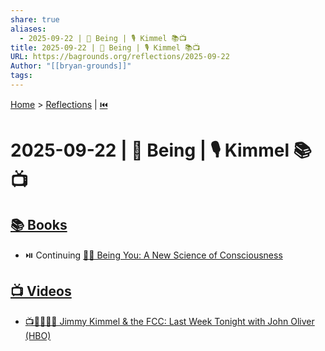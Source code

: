 ```yaml
---
share: true
aliases:
  - 2025-09-22 | 👤 Being | 🎙️ Kimmel 📚📺
title: 2025-09-22 | 👤 Being | 🎙️ Kimmel 📚📺
URL: https://bagrounds.org/reflections/2025-09-22
Author: "[[bryan-grounds]]"
tags:
---
```

[Home](../index.md) > [Reflections](./index.md) | [⏮️](./2025-09-21.md)  
# 2025-09-22 | 👤 Being | 🎙️ Kimmel 📚📺  
## [📚 Books](../books/index.md)  
- ⏯️ Continuing [👤🧠 Being You: A New Science of Consciousness](../books/being-you-a-new-science-of-consciousness.md)  
  
## [📺 Videos](../videos/index.md)  
- [📺🎤👮‍♂️📰 Jimmy Kimmel & the FCC: Last Week Tonight with John Oliver (HBO)](../videos/jimmy-kimmel-the-fcc-last-week-tonight-with-john-oliver-hbo.md)